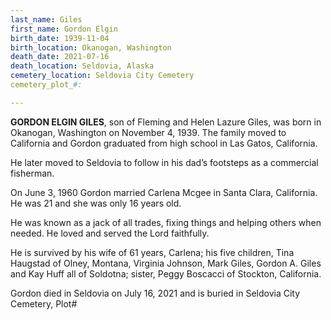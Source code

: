 ```yaml
---
last_name: Giles
first_name: Gordon Elgin
birth_date: 1939-11-04
birth_location: Okanogan, Washington
death_date: 2021-07-16
death_location: Seldovia, Alaska
cemetery_location: Seldovia City Cemetery
cemetery_plot_#:

---
```


**GORDON ELGIN GILES**, son of Fleming and Helen Lazure Giles, was born in Okanogan, Washington on November 4, 1939. The family moved to California and Gordon graduated from high school in Las Gatos, California.

He later moved to Seldovia to follow in his dad’s footsteps as a commercial fisherman.

On June 3, 1960 Gordon married Carlena Mcgee in Santa Clara, California. He was 21 and she was only 16 years old.

He was known as a jack of all trades, fixing things and helping others when needed. He loved and served the Lord faithfully.

He is survived by his wife of 61 years, Carlena; his five children, Tina Haugstad of Olney, Montana, Virginia Johnson, Mark Giles, Gordon A. Giles and Kay Huff all of Soldotna; sister, Peggy Boscacci of Stockton, California. 

Gordon died in Seldovia on July 16, 2021 and is buried in Seldovia City Cemetery, Plot#
